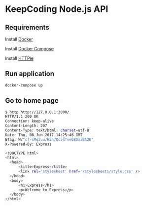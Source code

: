 # KeepCoding Node.js API

## Requirements

Install [Docker](https://docs.docker.com/engine/installation/)

Install [Docker Compose](https://docs.docker.com/compose/install/)

Install [HTTPie](https://httpie.org/)

## Run application

```bash
docker-compose up
```

## Go to home page

```bash
$ http http://127.0.0.1:3000/
HTTP/1.1 200 OK
Connection: keep-alive
Content-Length: 207
Content-Type: text/html; charset=utf-8
Date: Thu, 08 Jun 2017 14:25:46 GMT
ETag: W/"cf-sMq3uu/Hzh7Qc54TveG8DxiBA2U"
X-Powered-By: Express

<!DOCTYPE html>
<html>
  <head>
      <title>Express</title>
      <link rel='stylesheet' href='/stylesheets/style.css' />
  </head>
  <body>
      <h1>Express</h1>
      <p>Welcome to Express</p>
  </body>
</html>
```
